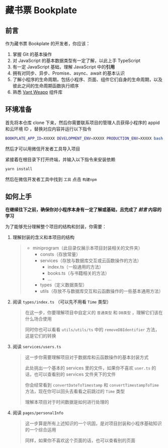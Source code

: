 # 藏书票 Bookplate

## 前言

作为藏书票 Bookplate 的开发者，你应该：

1. 掌握 Git 的基本操作
2. 对 JavaScript 的基本数据类型有一定了解，以此上手 TypeScript
3. 有一定 JavaScript 基础，理解 JavaScript 中的**引用**
4. 拥有对同步、异步、Promise、async、await 的基本认识
5. 了解小程序的生命周期，包括小程序、页面、组件它们自身的生命周期，以及彼此之间的生命周期函数执行顺序
6. 熟悉 [Vant Weapp](https://youzan.github.io/vant-weapp/#/home) 组件库

## 环境准备

首先将本仓库 clone 下来，然后你需要联系项目的管理人员获得小程序的 appid 和云环境 ID ，替换对应内容并运行以下指令

```bash
BOOKPLATE_APP_ID=XXXXX DEVELOPMENT_ENV=XXXXX PRODUCTION_ENV=XXXXX bash init.sh
```

然后才可以用微信开发者工具导入项目

紧接着在根目录下打开终端，并输入以下指令来安装依赖

```bash
yarn install
```

然后在微信开发者工具中找到 `工具` 点击 `构建npm` 

## 如何上手

**在继续往下之前，确保你对小程序本身有一定了解或基础，且完成了 *前言* 内容的学习**

为了能够充分理解整个项目的结构和封装，你需要：

1. 理解封装的含义和本项目的结构

   > - miniprogram（此目录仅展示本项目封装相关的文件夹）
   >   - consts（存放常量）
   >   - services（存放与数据库交互或云函数操作的方法）
   >     - index.ts（一般通用的方法）
   >     - books.ts（与书籍相关的方法）
   >     - ...
   >   - types（定义数据类型）
   >   - utils（存放不与数据库交互和云函数操作的一些基本通用方法）

2. 阅读 `types/index.ts` （可以先不用看 `Time` 类型）

   > 在这一步，你要理解项目中自定义的 `普通类型` 和 `DB类型` ，理解它们该在什么场合使用
   >
   > 同时你也可以看看 `utils/utils/ts` 中的 `removeDBIdentifier` 方法，这是它们的转换

3. 阅读 `services/users.ts` 

   > 这一步你需要理解项目对于数据库和云函数操作的基本封装方式
   >
   > 此处挑出一个基本的 services 里的文件，如果你不喜欢 `user.ts` 的话，也可以查看别的 services 文件夹下的文件
   >
   > 你会经常看到 `convertDateToTimestamp` 和 `convertTimestampToTime` 方法，现在你可以回头去看看之前跳过的 `Time` 类型
   >
   > 理解本项目对于时间数据是如何进行处理的

4. 阅读 `pages/personalInfo`

   > 这一步算是所有上述知识的一个巩固，是对项目封装和小程序基础知识的一个综合运用
   >
   > 同样，如果你不喜欢这个页面的话，也可以查看别的页面

